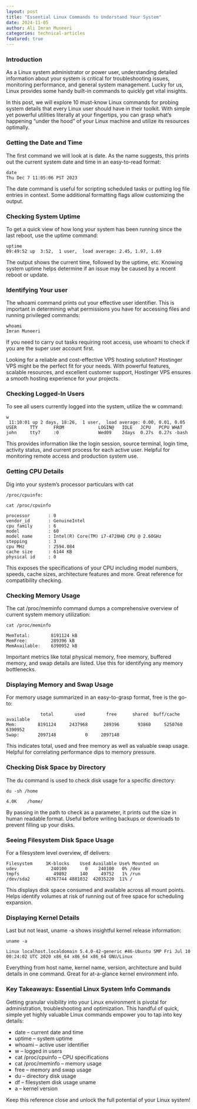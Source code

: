 ```yaml
---
layout: post
title: "Essential Linux Commands to Understand Your System"
date: 2024-11-05
author: Ali Imran Muneeri
categories: technical-articles
featured: true
---
```



### Introduction
As a Linux system administrator or power user, understanding detailed information about your system is critical for troubleshooting issues, monitoring performance, and general system management. Lucky for us, Linux provides some handy built-in commands to quickly get vital insights.

In this post, we will explore 10 must-know Linux commands for probing system details that every Linux user should have in their toolkit. With simple yet powerful utilities literally at your fingertips, you can grasp what’s happening “under the hood” of your Linux machine and utilize its resources optimally.

### Getting the Date and Time
The first command we will look at is date. As the name suggests, this prints out the current system date and time in an easy-to-read format:

    date
    Thu Dec 7 11:05:06 PST 2023

The date command is useful for scripting scheduled tasks or putting log file entries in context. Some additional formatting flags allow customizing the output.

### Checking System Uptime
To get a quick view of how long your system has been running since the last reboot, use the uptime command:

    uptime
    09:49:52 up  3:52,  1 user,  load average: 2.45, 1.97, 1.69

The output shows the current time, followed by the uptime, etc. Knowing system uptime helps determine if an issue may be caused by a recent reboot or update.

### Identifying Your user
The whoami command prints out your effective user identifier. This is important in determining what permissions you have for accessing files and running privileged commands:

    whoami
    Imran Muneeri

If you need to carry out tasks requiring root access, use whoami to check if you are the super user account first.

Looking for a reliable and cost-effective VPS hosting solution? Hostinger VPS might be the perfect fit for your needs. With powerful features, scalable resources, and excellent customer support, Hostinger VPS ensures a smooth hosting experience for your projects.

### Checking Logged-In Users
To see all users currently logged into the system, utilize the w command:

    w
     11:10:01 up 2 days, 18:26,  1 user,  load average: 0.00, 0.01, 0.05
    USER     TTY      FROM             LOGIN@   IDLE   JCPU   PCPU WHAT
    john     tty7     :0               Wed09    2days  0.27s  0.27s -bash

This provides information like the login session, source terminal, login time, activity status, and current process for each active user. Helpful for monitoring remote access and production system use.

### Getting CPU Details
Dig into your system’s processor particulars with cat 

    /proc/cpuinfo:
    
    cat /proc/cpuinfo
    
    processor       : 0
    vendor_id       : GenuineIntel
    cpu family      : 6 
    model           : 60
    model name      : Intel(R) Core(TM) i7-4720HQ CPU @ 2.60GHz  
    stepping        : 3
    cpu MHz         : 2594.084
    cache size      : 6144 KB
    physical id     : 0

This exposes the specifications of your CPU including model numbers, speeds, cache sizes, architecture features and more. Great reference for compatibility checking.

### Checking Memory Usage
The cat /proc/meminfo command dumps a comprehensive overview of current system memory utilization:

    cat /proc/meminfo
    
    MemTotal:        8191124 kB
    MemFree:         289396 kB
    MemAvailable:    6390952 kB 

Important metrics like total physical memory, free memory, buffered memory, and swap details are listed. Use this for identifying any memory bottlenecks.

### Displaying Memory and Swap Usage
For memory usage summarized in an easy-to-grasp format, free is the go-to:

                 total        used        free      shared  buff/cache   available
    Mem:        8191124     2437968      289396       93860     5250760     6390952
    Swap:       2097148           0     2097148

This indicates total, used and free memory as well as valuable swap usage. Helpful for correlating performance dips to memory pressure.

### Checking Disk Space by Directory
The du command is used to check disk usage for a specific directory:

    du -sh /home
    
    4.0K    /home/

By passing in the path to check as a parameter, it prints out the size in human readable format. Useful before writing backups or downloads to prevent filling up your disks.

### Seeing Filesystem Disk Space Usage
For a filesystem level overview, df delivers:

    Filesystem     1K-blocks    Used Available Use% Mounted on
    udev             240100       0    240100   0% /dev
    tmpfs             49892     140     49752   1% /run
    /dev/sda2      48767744 4881032  42035220  11% /

This displays disk space consumed and available across all mount points. Helps identify volumes at risk of running out of free space for scheduling expansion.

### Displaying Kernel Details
Last but not least, uname -a shows insightful kernel release information:

    uname -a    
    
    Linux localhost.localdomain 5.4.0-42-generic #46-Ubuntu SMP Fri Jul 10 00:24:02 UTC 2020 x86_64 x86_64 x86_64 GNU/Linux

Everything from host name, kernel name, version, architecture and build details in one command. Great for at-a-glance kernel environment info.

### Key Takeaways: Essential Linux System Info Commands
Getting granular visibility into your Linux environment is pivotal for administration, troubleshooting and optimization. This handful of quick, simple yet highly valuable Linux commands empower you to tap into key details:

 - date – current date and time
 - uptime – system uptime
 - whoami – active  user identifier 
 - w – logged in users 
 - cat /proc/cpuinfo – CPU  specifications
 - cat /proc/meminfo – memory usage
 - free – memory and swap usage
 - du – directory disk usage
 - df – filesystem disk usage uname
  - a – kernel version

Keep this reference close and unlock the full potential of your Linux system!
